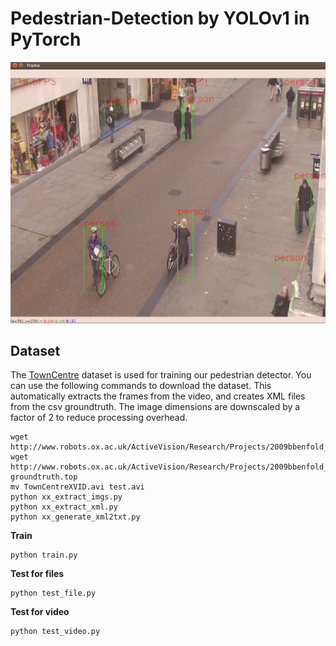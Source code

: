 # Pedestrian-Detection by YOLOv1 in PyTorch


<p align="center">
  <img src="/2.png" alt="Pedestrian Detector in action"></img>
</p>


## Dataset
The [TownCentre](http://www.robots.ox.ac.uk/ActiveVision/Research/Projects/2009bbenfold_headpose/project.html#datasets) dataset is used for training our pedestrian detector. You can use the following commands to download the dataset. This automatically extracts the frames from the video, and creates XML files from the csv groundtruth. The image dimensions are downscaled by a factor of 2 to reduce processing overhead.
```
wget http://www.robots.ox.ac.uk/ActiveVision/Research/Projects/2009bbenfold_headpose/Datasets/TownCentreXVID.avi
wget http://www.robots.ox.ac.uk/ActiveVision/Research/Projects/2009bbenfold_headpose/Datasets/TownCentre-groundtruth.top
mv TownCentreXVID.avi test.avi
python xx_extract_imgs.py
python xx_extract_xml.py
python xx_generate_xml2txt.py
```

**Train**
```
python train.py
```

**Test for files**
```
python test_file.py
```


**Test for video**
```
python test_video.py
```

